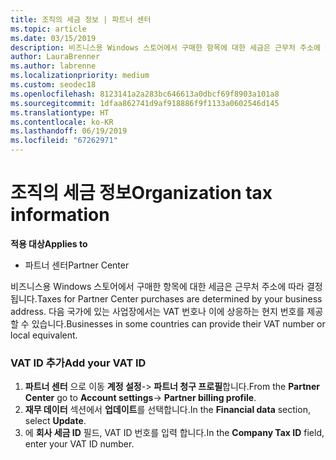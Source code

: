 ```yaml
---
title: 조직의 세금 정보 | 파트너 센터
ms.topic: article
ms.date: 03/15/2019
description: 비즈니스용 Windows 스토어에서 구매한 항목에 대한 세금은 근무처 주소에 따라 결정됩니다. 다음 국가에 있는 사업장에서는 VAT 번호나 이에 상응하는 현지 번호를 제공할 수 있습니다.
author: LauraBrenner
ms.author: labrenne
ms.localizationpriority: medium
ms.custom: seodec18
ms.openlocfilehash: 8123141a2a283bc646613a0dbcf69f8903a101a8
ms.sourcegitcommit: 1dfaa862741d9af918886f9f1133a0602546d145
ms.translationtype: HT
ms.contentlocale: ko-KR
ms.lasthandoff: 06/19/2019
ms.locfileid: "67262971"
---
```

# <a name="organization-tax-information"></a><span data-ttu-id="a3a08-104">조직의 세금 정보</span><span class="sxs-lookup"><span data-stu-id="a3a08-104">Organization tax information</span></span>

<span data-ttu-id="a3a08-105">**적용 대상**</span><span class="sxs-lookup"><span data-stu-id="a3a08-105">**Applies to**</span></span>

-  <span data-ttu-id="a3a08-106">파트너 센터</span><span class="sxs-lookup"><span data-stu-id="a3a08-106">Partner Center</span></span>

<span data-ttu-id="a3a08-107">비즈니스용 Windows 스토어에서 구매한 항목에 대한 세금은 근무처 주소에 따라 결정됩니다.</span><span class="sxs-lookup"><span data-stu-id="a3a08-107">Taxes for Partner Center purchases are determined by your business address.</span></span> <span data-ttu-id="a3a08-108">다음 국가에 있는 사업장에서는 VAT 번호나 이에 상응하는 현지 번호를 제공할 수 있습니다.</span><span class="sxs-lookup"><span data-stu-id="a3a08-108">Businesses in some countries can provide their VAT number or local equivalent.</span></span>

### <a name="add-your-vat-id"></a><span data-ttu-id="a3a08-109">VAT ID 추가</span><span class="sxs-lookup"><span data-stu-id="a3a08-109">Add your VAT ID</span></span>

1.  <span data-ttu-id="a3a08-110">**파트너 센터** 으로 이동 **계정 설정**-> **파트너 청구 프로필**합니다.</span><span class="sxs-lookup"><span data-stu-id="a3a08-110">From the **Partner Center** go to **Account settings**-> **Partner billing profile**.</span></span>
2.  <span data-ttu-id="a3a08-111">**재무 데이터** 섹션에서 **업데이트**를 선택합니다.</span><span class="sxs-lookup"><span data-stu-id="a3a08-111">In the **Financial data** section, select **Update**.</span></span>
3.  <span data-ttu-id="a3a08-112">에 **회사 세금 ID** 필드, VAT ID 번호를 입력 합니다.</span><span class="sxs-lookup"><span data-stu-id="a3a08-112">In the **Company Tax ID** field, enter your VAT ID number.</span></span>



 



